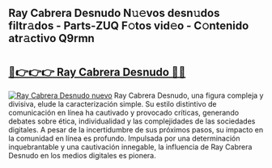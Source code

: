 ## Ray Cabrera Desnudo N𝚞𝚎vos desn𝚞dos filtr𝚊dos - Parts-ZUQ F𝚘tos vid𝚎o - C𝚘ntenido atr𝚊ctivo Q9rmn

# <h2><a href="http://mbbvw0u.tromn.icu/?c=Ray+Cabrera+Desnudo">🔗👉👉👉 Ray Cabrera Desnudo 🔗🔗</a></h2>

[![Ray Cabrera Desnudo nuevo](https://i.imgur.com/pEAQMta.gif)](http://mbbvw0u.tromn.icu/?c=Ray+Cabrera+Desnudo)
Ray Cabrera Desnudo, una figura compleja y divisiva, elude la caracterización simple. Su estilo distintivo de comunicación en línea ha cautivado y provocado críticas, generando debates sobre ética, individualidad y las complejidades de las sociedades digitales. A pesar de la incertidumbre de sus próximos pasos, su impacto en la comunidad en línea es profundo. Impulsada por una determinación inquebrantable y una cautivación innegable, la influencia de Ray Cabrera Desnudo en los medios digitales es pionera.
